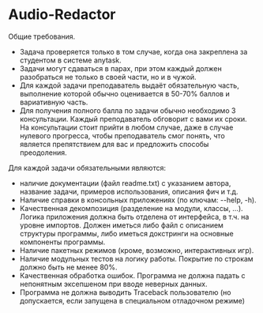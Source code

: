 # Audio-Redactor
Общие требования.
-  Задача проверяется только в том случае, когда она закреплена за студентом в системе anytask.
-  Задачи могут сдаваться в парах, при этом каждый должен разобраться не только в своей части, но и в чужой. 
-  Для каждой задачи преподаватель выдаёт обязательную часть, выполнение которой обычно оценивается в 50-70% баллов и вариативную часть. 
-  Для получения полного балла по задачи обычно необходимо 3 консультации. Каждый преподаватель обговорит с вами их сроки. На консультации стоит прийти в любом случае, даже в случае нулевого прогресса, чтобы преподаватель смог понять, что является препятствием для вас и предложить способы преодоления. 

Для каждой задачи обязательными являются:
-   наличие документации (файл readme.txt) с указанием автора, название задачи, примеров использования, описания фич и т.д.
-   Наличие справки в консольных приложениях (по ключам: --help, -h).
-   Качественная декомпозиция (разделение на модули, классы, …). Логика приложения должна быть отделена от интерфейса, в т.ч. на уровне импортов. Должен иметься либо файл с описанием структуры программы, либо иметься докстринги на основные компоненты программы.
-   Наличие пакетных режимов (кроме, возможно, интерактивных игр).
-   Наличие модульных тестов на логику работы. Покрытие по строкам должно быть не менее 80%.
-   Качественная обработка ошибок. Программа не должна падать с непонятным эксепшеном при вводе неверных данных.
-   Программа не должна выводить Traceback пользователю (но допускается, если запущена в специальном отладочном режиме)
